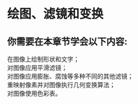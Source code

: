 # 绘图、滤镜和变换
## 你需要在本章节学会以下内容:  
在图像上绘制形状和文字；  
对图像应用平滑滤镜；  
对图像应用膨胀、腐蚀等多种不同的其他滤镜；  
重映射像素并对图像执行几何变换算法；  
对图像使用色彩表。 